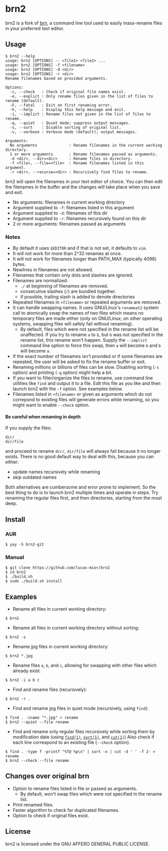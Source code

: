 # brn2
brn2 is a fork of [brn](https://github.com/nimaipatel/brn), a command line tool
used to easily mass-rename files in your preferred text editor.
 
## Usage
```
$ brn2 --help
usage: brn2 [OPTIONS] -- <file1> <file2> ...
usage: brn2 [OPTIONS] -f <filename>
usage: brn2 [OPTIONS] -d <dir>
usage: brn2 [OPTIONS] -r <dir>
Rename filenames based on provided arguments.

Options:
  -c, --check   : Check if original file names exist.
  -e, --explict : Only rename files given in the list of files to rename (default).
  -F, --fatal   : Exit on first renaming error.
  -h, --help    : Display this help message and exit.
  -i, --implict : Rename files not given in the list of files to rename.
  -q, --quiet   : Quiet mode; suppress output messages.
  -s, --sort    : Disable sorting of original list.
  -v, --verbose : Verbose mode (default); output messages.

Arguments:
  No arguments              : Rename filenames in the current working directory.
  1 or more arguments       : Rename filenames passed as arguments.
  -d <dir>, --dir=<dir>     : Rename files in directory.
  -f <file>, --file=<file>  : Rename filenames listed in this argument.
  -r <dir>, --recurse=<dir> : Recursively find files to rename.
```

brn2 will open the filenames in your text editor of choice.
You can then edit the filenames in the buffer and the changes
will take place when you save and exit.
- No arguments: filenames in current working directory
- Argument supplied to `-f`: filenames listed in this argument
- Argument supplied to `-d`: filenames of this dir
- Argument supplied to `-r`: filenames recursively found on this dir
- 2 or more arguments: filenames passed as arguments

### Notes
- By default it uses `$EDITOR` and if that is not set, it defaults to `vim`.
- It will not work for more than 2^32 renames at once.
- It will not work for filenames longer than PATH_MAX (typically 4096) bytes.
- Newlines in filenames are not allowed.
- Filenames that contain only dots and slashes are ignored.
- Filenames are normalized:
    * `./` at beginning of filenames are removed.
    * consecutive slashes (`/`) are bundled together.
    * if possible, trailing slash is added to denote directories
- Repeated filenames in `<filename>` or repeated arguments are removed.
- It can handle swapping names. It uses GNU/Linux's `renameat2` system call to
  atomically swap the names of two files which means no temporary files are made
  either (only on GNU/Linux; on other operating systems, swapping files will
  safely fail without renaming).
  * By default, files which were not specified in the rename list will be
    unaffected. If you try to rename `a` to `b`, but `b` was not specified in
    the rename list, this rename won't happen. Supply the `--implict` command
    line option to force this swap, then `a` will become `b` and `b` will become
    `a`.
- If the exact number of filenames isn't provided or if some filenames are
  repeated, the user will be asked to fix the rename buffer or exit.
- Renaming millions or billions of files can be slow. Disabling sorting
  (`-s` option) and printing (`-q` option) might help a bit.
- If you want to filter/organize the files to rename, use command line utilities
  like `find` and output it to a file. Edit this file as you like and then
  launch brn2 with the `-f` option. See examples below.
- Filenames listed in `<filename>` or given as arguments which
  do not correpond to existing files will generate errors while renaming,
  so you might want to enable `--check` option.

#### Be careful when renaming in depth
If you supply the files:
```
dir/
dir/file
```
and proceed to rename `dir/`, `dir/file` will always fail because it no longer
exists.
There is no good default way to deal with this, because you can either:
- update names recursively while renaming
- skip outdated names

Both alternatives are cumbersome and error prone to implement.  So the best
thing to do is to launch brn2 multiple times and operate in steps. Try renaming
the regular files first, and then directories, starting from the most deep.
 
## Install
 
### AUR
```
$ yay -S brn2-git
```

### Manual
```
$ git clone https://github.com/lucas-mior/brn2
$ cd brn2
$ ./build.sh
$ sudo ./build.sh install
```

## Examples
- Rename all files in current working directory:
```
$ brn2
```
- Rename all files in current working directory without sorting:
```
$ brn2 -s
```
- Rename jpg files in current working directory:
```
$ brn2 *.jpg
```
- Rename files `a`, `b`, and `c`,
  allowing for swapping with other files which already exist.
```
$ brn2 -i a b c
```
- Find and rename files (recursively):
```
$ brn2 -r .
```
- Find and rename jpg files in quiet mode (recursively, using `find`):
```
$ find . -iname "*.jpg" > rename
$ brn2 --quiet --file rename
```
- Find and rename only regular files recursively while sorting them by
  modification date (using
  [`find(1)`](https://man7.org/linux/man-pages/man1/find.1.html),
  [`sort(1)`](https://man7.org/linux/man-pages/man1/sort.1.html), and
  [`cut(1)`](https://man7.org/linux/man-pages/man1/cut.1.html)) Also check if
  each line correspond to an existing file (`--check` option).
```
$ find . -type f -printf "%T@ %p\n" | sort -n | cut -d ' ' -f 2- > rename
$ brn2 --check --file rename
```
 
## Changes over original brn
- Option to rename files listed in file or passed as arguments.
  * By default, won't swap files which were not specified in the rename list.
- Print renamed files.
- Faster algorithm to check for duplicated filenames.
- Option to check if original files exist.
 
## License
brn2 is licensed under the GNU AFFERO GENERAL PUBLIC LICENSE.

